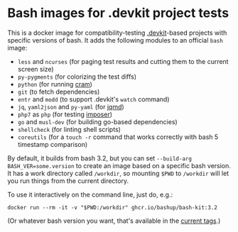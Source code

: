# Bash images for .devkit project tests

This is a docker image for compatibility-testing [.devkit](https://github.com/bashup/.devkit)-based projects with specific versions of bash.  It adds the following modules to an official `bash` image:

* `less` and `ncurses` (for paging test results and cutting them to the current screen size)
* `py-pygments` (for colorizing the test diffs)
* `python` (for running [cram](https://bitheap.org/cram))
* `git` (to fetch dependencies)
* `entr` and `modd` (to support .devkit's `watch` command)
* `jq`, `yaml2json` and `py-yaml` (for [jqmd](https://github.com/bashup/jqmd))
* `php7` as `php` (for testing [imposer](https://github.com/dirtsimple/imposer))
* `go` and `musl-dev` (for building go-based dependencies)
* `shellcheck` (for linting shell scripts)
* `coreutils` (for a `touch -r` command that works correctly with bash 5 timestamp comparison)

By default, it builds from bash 3.2, but you can set `--build-arg BASH_VER=some.version` to create an image based on a specific bash version.  It has a work directory called `/workdir`, so mounting `$PWD` to `/workdir` will let you run things from the current directory.

To use it interactively on the command line, just do, e.g.:

```shell
docker run --rm -it -v "$PWD:/workdir" ghcr.io/bashup/bash-kit:3.2
```

(Or whatever bash version you want, that's available in the [current tags](https://github.com/bashup/bash-kit/pkgs/container/bash-kit).)
